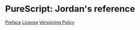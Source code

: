 # PureScript: Jordan's reference

[Preface](./mdbook/Preface.md)
[License](./mdbook/License.md)
[Versioning Policy](./mdbook/Versioning-Policy.md)
